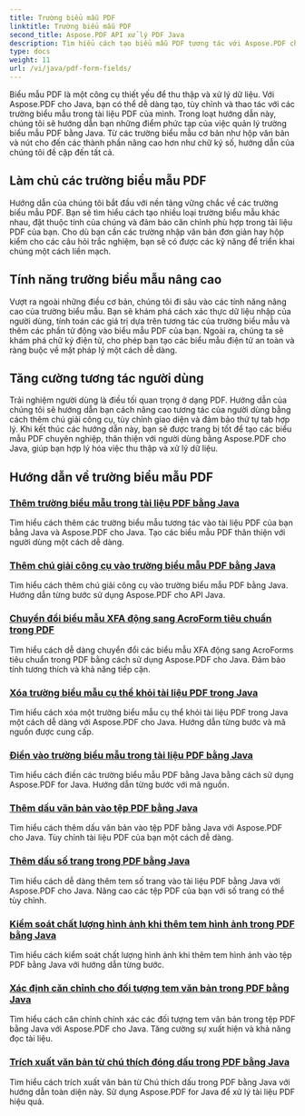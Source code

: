 ```yaml
---
title: Trường biểu mẫu PDF
linktitle: Trường biểu mẫu PDF
second_title: Aspose.PDF API xử lý PDF Java
description: Tìm hiểu cách tạo biểu mẫu PDF tương tác với Aspose.PDF cho Java. Hướng dẫn toàn diện để thao tác trường biểu mẫu hiệu quả.
type: docs
weight: 11
url: /vi/java/pdf-form-fields/
---
```


Biểu mẫu PDF là một công cụ thiết yếu để thu thập và xử lý dữ liệu. Với Aspose.PDF cho Java, bạn có thể dễ dàng tạo, tùy chỉnh và thao tác với các trường biểu mẫu trong tài liệu PDF của mình. Trong loạt hướng dẫn này, chúng tôi sẽ hướng dẫn bạn những điểm phức tạp của việc quản lý trường biểu mẫu PDF bằng Java. Từ các trường biểu mẫu cơ bản như hộp văn bản và nút cho đến các thành phần nâng cao hơn như chữ ký số, hướng dẫn của chúng tôi đề cập đến tất cả.

## Làm chủ các trường biểu mẫu PDF

Hướng dẫn của chúng tôi bắt đầu với nền tảng vững chắc về các trường biểu mẫu PDF. Bạn sẽ tìm hiểu cách tạo nhiều loại trường biểu mẫu khác nhau, đặt thuộc tính của chúng và đảm bảo căn chỉnh phù hợp trong tài liệu PDF của bạn. Cho dù bạn cần các trường nhập văn bản đơn giản hay hộp kiểm cho các câu hỏi trắc nghiệm, bạn sẽ có được các kỹ năng để triển khai chúng một cách liền mạch.

## Tính năng trường biểu mẫu nâng cao

Vượt ra ngoài những điều cơ bản, chúng tôi đi sâu vào các tính năng nâng cao của trường biểu mẫu. Bạn sẽ khám phá cách xác thực dữ liệu nhập của người dùng, tính toán các giá trị dựa trên tương tác của trường biểu mẫu và thêm các phần tử động vào biểu mẫu PDF của bạn. Ngoài ra, chúng ta sẽ khám phá chữ ký điện tử, cho phép bạn tạo các biểu mẫu điện tử an toàn và ràng buộc về mặt pháp lý một cách dễ dàng.

## Tăng cường tương tác người dùng

Trải nghiệm người dùng là điều tối quan trọng ở dạng PDF. Hướng dẫn của chúng tôi sẽ hướng dẫn bạn cách nâng cao tương tác của người dùng bằng cách thêm chú giải công cụ, tùy chỉnh giao diện và đảm bảo thứ tự tab hợp lý. Khi kết thúc các hướng dẫn này, bạn sẽ được trang bị tốt để tạo các biểu mẫu PDF chuyên nghiệp, thân thiện với người dùng bằng Aspose.PDF cho Java, giúp bạn hợp lý hóa việc thu thập và xử lý dữ liệu.

## Hướng dẫn về trường biểu mẫu PDF
### [Thêm trường biểu mẫu trong tài liệu PDF bằng Java](./add-form-field-in-pdf-document-using-java/)
Tìm hiểu cách thêm các trường biểu mẫu tương tác vào tài liệu PDF của bạn bằng Java và Aspose.PDF cho Java. Tạo các biểu mẫu PDF thân thiện với người dùng một cách dễ dàng.
### [Thêm chú giải công cụ vào trường biểu mẫu PDF bằng Java](./add-tooltip-to-pdf-form-field-with-java/)
Tìm hiểu cách thêm chú giải công cụ vào trường biểu mẫu PDF bằng Java. Hướng dẫn từng bước sử dụng Aspose.PDF cho API Java.
### [Chuyển đổi biểu mẫu XFA động sang AcroForm tiêu chuẩn trong PDF](./convert-dynamic-xfa-form-to-standard-acroform-in-pdf/)
Tìm hiểu cách dễ dàng chuyển đổi các biểu mẫu XFA động sang AcroForms tiêu chuẩn trong PDF bằng cách sử dụng Aspose.PDF cho Java. Đảm bảo tính tương thích và khả năng tiếp cận.
### [Xóa trường biểu mẫu cụ thể khỏi tài liệu PDF trong Java](./delete-particular-form-field-from-pdf-document-in-java/)
Tìm hiểu cách xóa một trường biểu mẫu cụ thể khỏi tài liệu PDF trong Java một cách dễ dàng với Aspose.PDF cho Java. Hướng dẫn từng bước và mã nguồn được cung cấp.
### [Điền vào trường biểu mẫu trong tài liệu PDF bằng Java](./fill-form-field-in-pdf-document-with-java/)
Tìm hiểu cách điền các trường biểu mẫu PDF bằng Java bằng cách sử dụng Aspose.PDF for Java. Hướng dẫn từng bước với mã nguồn.
### [Thêm dấu văn bản vào tệp PDF bằng Java](./adding-text-stamp-in-pdf-file-using-java/)
Tìm hiểu cách thêm dấu văn bản vào tệp PDF bằng Java với Aspose.PDF cho Java. Tùy chỉnh tài liệu PDF của bạn một cách dễ dàng.
### [Thêm dấu số trang trong PDF bằng Java](./add-page-number-stamp-in-pdf-using-java/)
Tìm hiểu cách dễ dàng thêm tem số trang vào tài liệu PDF bằng Java với Aspose.PDF cho Java. Nâng cao các tệp PDF của bạn với số trang có thể tùy chỉnh.
### [Kiểm soát chất lượng hình ảnh khi thêm tem hình ảnh trong PDF bằng Java](./control-image-quality-when-adding-image-stamp-in-pdf-using-java/)
Tìm hiểu cách kiểm soát chất lượng hình ảnh khi thêm tem hình ảnh vào tệp PDF bằng Java với hướng dẫn từng bước.
### [Xác định căn chỉnh cho đối tượng tem văn bản trong PDF bằng Java](./define-alignment-for-text-stamp-object-in-pdf-using-java/)
Tìm hiểu cách căn chỉnh chính xác các đối tượng tem văn bản trong tệp PDF bằng Java với Aspose.PDF cho Java. Tăng cường sự xuất hiện và khả năng đọc tài liệu.
### [Trích xuất văn bản từ chú thích đóng dấu trong PDF bằng Java](./extract-text-from-stamp-annotation-in-pdf-using-java/)
Tìm hiểu cách trích xuất văn bản từ Chú thích dấu trong PDF bằng Java với hướng dẫn toàn diện này. Sử dụng Aspose.PDF for Java để xử lý tài liệu PDF hiệu quả.
